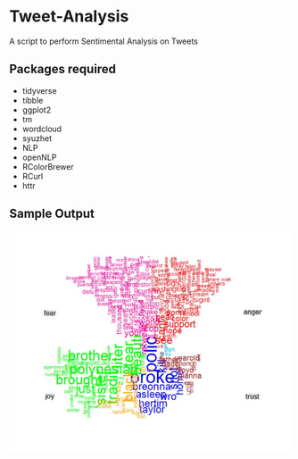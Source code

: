 # Tweet-Analysis
A script to perform Sentimental Analysis on Tweets 
## Packages required
- tidyverse
- tibble
- ggplot2
- tm
- wordcloud
- syuzhet
- NLP
- openNLP
- RColorBrewer
- RCurl
- httr
## Sample Output
![Screenshot](Capture.JPG)
